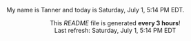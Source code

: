My name is Tanner and today is Saturday, July 1, 5:14 PM EDT.

<p align="center">This <i>README</i> file is generated <b>every 3 hours</b>!</br>Last refresh: Saturday, July 1, 5:14 PM EDT<br /></p>

